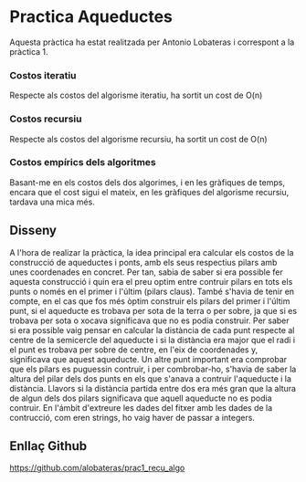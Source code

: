 # Practica Aqueductes
Aquesta pràctica ha estat realitzada per Antonio Lobateras i correspont a la pràctica 1.
### Costos iteratiu
Respecte als costos del algorisme iteratiu, ha sortit un cost de O(n)
### Costos recursiu
Respecte als costos del algorisme recursiu, ha sortit un cost de O(n)
### Costos empírics dels algoritmes
Basant-me en els costos dels dos algorimes, i en les gràfiques de temps, encara que el cost sigui el mateix, en les gràfiques del algorisme recursiu, tardava una mica més.
## Disseny
A l'hora de realizar la pràctica, la idea principal era calcular els costos de la construcció de aqueductes i ponts, amb els seus respectius pilars amb unes coordenades en concret. Per tan, sabia de saber si era possible fer aquesta construcció i quin era el preu optim entre contruir pilars en tots els punts o només en el primer i l'últim (pilars claus). També s'havia de tenir en compte, en el cas que fos més òptim construir els pilars del primer i l'últim punt, si el aqueducte es trobava per sota de la terra o per sobre, ja que si es trobava per sota o xocava significava que no es podia construir. Per saber si era possible vaig pensar en calcular la distància de cada punt respecte al centre de la semicercle del aqueducte i si la distàncìa era major que el radi i el punt es trobava per sobre de centre, en l'eix de coordenades y, significava que aquest aqueducte. Un altre punt important era comprobar que els pilars es puguessin contruir, i per combrobar-ho, s'havia de saber la altura del pilar dels dos punts en els que s'anava a contruir l'aqueducte i la distància. Llavors si la distància partida entre dos era més gran que la altura de algun dels dos pilars significava que aquell aqueducte no es podia contruir. 
En l'ámbit d'extreure les dades del fitxer amb les dades de la contrucció, com eren strings, ho vaig haver de passar a integers. 

## Enllaç Github

https://github.com/alobateras/prac1_recu_algo
